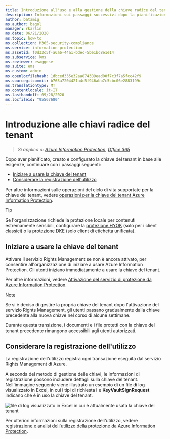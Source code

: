 ```yaml
---
title: Introduzione all'uso e alla gestione della chiave radice del tenant
description: Informazioni sui passaggi successivi dopo la pianificazione della gestione delle chiavi radice del tenant, inclusa la chiave predefinita generata da Microsoft e BYOK Protection.
author: batamig
ms.author: bagol
manager: rkarlin
ms.date: 06/21/2020
ms.topic: how-to
ms.collection: M365-security-compliance
ms.service: information-protection
ms.assetid: f0d33c5f-a6a6-44a1-bdec-5be1bc8e1e14
ms.subservice: kms
ms.reviewer: esaggese
ms.suite: ems
ms.custom: admin
ms.openlocfilehash: 1dbced335e32aa874309ead00f7c3f7a5fcc42f9
ms.sourcegitcommit: b763a7204421a4c5f946abb7c5cbc06e2883199c
ms.translationtype: MT
ms.contentlocale: it-IT
ms.lasthandoff: 09/28/2020
ms.locfileid: "95567680"
---
```

# <a name="getting-started-with-tenant-root-keys"></a>Introduzione alle chiavi radice del tenant

>*Si applica a: [Azure Information Protection](https://azure.microsoft.com/pricing/details/information-protection), [Office 365](https://download.microsoft.com/download/E/C/F/ECF42E71-4EC0-48FF-AA00-577AC14D5B5C/Azure_Information_Protection_licensing_datasheet_EN-US.pdf)*

Dopo aver pianificato, creato e configurato la chiave del tenant in base alle esigenze, continuare con i passaggi seguenti:

- [Iniziare a usare la chiave del tenant](#start-using-your-tenant-key)
- [Considerare la registrazione dell'utilizzo](#consider-usage-logging)

Per altre informazioni sulle operazioni del ciclo di vita supportate per la chiave del tenant, vedere [operazioni per la chiave del tenant Azure Information Protection](./operations-tenant-key.md).

> [!TIP]
> Se l'organizzazione richiede la protezione locale per contenuti estremamente sensibili, configurare la [protezione HYOK](configure-adrms-restrictions.md) (solo per i client classici) o la [protezione DKE](plan-implement-tenant-key.md#double-key-encryption-dke-aip-unified-labeling-client-only) (solo client di etichetta unificata).
> 

## <a name="start-using-your-tenant-key"></a>Iniziare a usare la chiave del tenant

Attivare il servizio Rights Management se non è ancora attivato, per consentire all'organizzazione di iniziare a usare Azure Information Protection. Gli utenti iniziano immediatamente a usare la chiave del tenant.

Per altre informazioni, vedere [Attivazione del servizio di protezione da Azure Information Protection](./activate-service.md).

> [!NOTE]
> Se si è deciso di gestire la propria chiave del tenant dopo l'attivazione del servizio Rights Management, gli utenti passano gradualmente dalla chiave precedente alla nuova chiave nel corso di alcune settimane.
>
>Durante questa transizione, i documenti e i file protetti con la chiave del tenant precedente rimangono accessibili agli utenti autorizzati.

## <a name="consider-usage-logging"></a>Considerare la registrazione dell'utilizzo

La registrazione dell'utilizzo registra ogni transazione eseguita dal servizio Rights Management di Azure.

A seconda del metodo di gestione delle chiavi, le informazioni di registrazione possono includere dettagli sulla chiave del tenant. Nell'immagine seguente viene illustrato un esempio di un file di log visualizzato in Excel, in cui i tipi di richiesta **i** e **KeyVaultSignRequest** indicano che è in uso la chiave del tenant.
    
![file di log visualizzato in Excel in cui è attualmente usata la chiave del tenant](./media/RMS_Logging.png)
    
Per ulteriori informazioni sulla registrazione dell'utilizzo, vedere [registrazione e analisi dell'utilizzo della protezione da Azure Information Protection](./log-analyze-usage.md).
